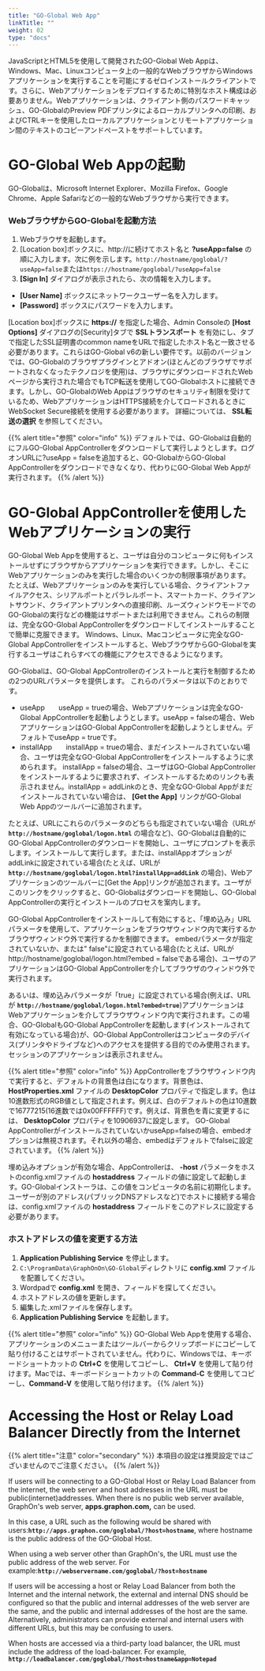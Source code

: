 ```yaml
---
title: "GO-Global Web App"
linkTitle: ""
weight: 02
type: "docs"
---
```


JavaScriptとHTML5を使用して開発されたGO-Global Web Appは、Windows、Mac、Linuxコンピュータ上の一般的なWebブラウザからWindowsアプリケーションを実行することを可能にするゼロインストールクライアントです。さらに、Webアプリケーションをデプロイするために特別なホスト構成は必要ありません。Webアプリケーションは、クライアント側のパスワードキャッシュ、GO-GlobalのPreview PDFプリンタによるローカルプリンタへの印刷、およびCTRLキーを使用したローカルアプリケーションとリモートアプリケーション間のテキストのコピーアンドペーストをサポートしています。

# GO-Global Web Appの起動

GO-Globalは、Microsoft Internet Explorer、Mozilla Firefox、Google Chrome、Apple Safariなどの一般的なWebブラウザから実行できます。

### WebブラウザからGO-Globalを起動方法

1. Webブラウザを起動します。
2. [Location box]ボックスに、http://に続けてホスト名と **?useApp=false** の順に入力します。次に例を示します。`http://hostname/goglobal/?useApp=false`または`https://hostname/goglobal/?useApp=false`
3. **[Sign In]** ダイアログが表示されたら、次の情報を入力します。
  - **[User Name]** ボックスにネットワークユーザー名を入力します。
  - **[Password]** ボックスにパスワードを入力します。

[Location box]ボックスに **https://** を指定した場合、Admin Consoleの **[Host Options]** ダイアログの[Security]タブで **SSLトランスポート** を有効にし、タブで指定したSSL証明書のcommon nameをURLで指定したホスト名と一致させる必要があります。これらはGO-Global v6の新しい要件です。以前のバージョンでは、GO-Globalのブラウザプラグインとアドオン(ほとんどのブラウザでサポートされなくなったテクノロジを使用)は、ブラウザにダウンロードされたWebページから実行された場合でもTCP転送を使用してGO-Globalホストに接続できます。しかし、GO-GlobalのWeb Appはブラウザのセキュリティ制限を受けているため、WebアプリケーションはHTTPS接続を介してロードされるときにWebSocket Secure接続を使用する必要があります。 詳細については、 **SSL転送の選択** を参照してください。

{{% alert title="参照" color="info" %}}
デフォルトでは、GO-Globalは自動的にフルGO-Global AppControllerをダウンロードして実行しようとします。ログオンURLに?useApp = falseを追加すると、GO-GlobalからGO-Global AppControllerをダウンロードできなくなり、代わりにGO-Global Web Appが実行されます。
{{% /alert %}}

# GO-Global AppControllerを使用したWebアプリケーションの実行

GO-Global Web Appを使用すると、ユーザは自分のコンピュータに何もインストールせずにブラウザからアプリケーションを実行できます。しかし、そこに Webアプリケーションのみを実行した場合のいくつかの制限事項があります。たとえば、Webアプリケーションのみを実行している場合、クライアントファイルアクセス、シリアルポートとパラレルポート、スマートカード、クライアントサウンド、クライアントプリンタへの直接印刷、ルーズウィンドウモードでのGO-Globalの実行などの機能はサポートまたは利用できません。これらの制限は、完全なGO-Global AppControllerをダウンロードしてインストールすることで簡単に克服できます。 Windows、Linux、Macコンピュータに完全なGO-Global AppControllerをインストールすると、WebブラウザからGO-Globalを実行するユーザはこれらすべての機能にアクセスできるようになります。

GO-Globalは、GO-Global AppControllerのインストールと実行を制御するための2つのURLパラメータを提供します。 これらのパラメータは以下のとおりです。

* useApp　　useApp = trueの場合、Webアプリケーションは完全なGO-Global AppControllerを起動しようとします。useApp = falseの場合、WebアプリケーションはGO-Global AppControllerを起動しようとしません。デフォルトでuseApp = trueです。
* installApp　　installApp = trueの場合、まだインストールされていない場合、ユーザは完全なGO-Global AppControllerをインストールするように求められます。 installApp = falseの場合、ユーザはGO-Global AppControllerをインストールするように要求されず、インストールするためのリンクも表示されません。installApp = addLinkのとき、完全なGO-Global Appがまだインストールされていない場合は、 **[Get the App]** リンクがGO-Global Web Appのツールバーに追加されます。

たとえば、URLにこれらのパラメータのどちらも指定されていない場合（URLが **`http://hostname/goglobal/logon.html`** の場合など)、GO-Globalは自動的にGO-Global AppControllerのダウンロードを開始し、ユーザにプロンプトを表示します。インストールして実行します。または、installAppオプションがaddLinkに設定されている場合(たとえば、URLが **`http://hostname/goglobal/logon.html?installApp=addLink`** の場合)、Webアプリケーションのツールバーに[Get the App]リンクが追加されます。ユーザがこのリンクをクリックすると、GO-Globalはダウンロードを開始し、GO-Global AppControllerの実行とインストールのプロセスを案内します。

GO-Global AppControllerをインストールして有効にすると、「埋め込み」URLパラメータを使用して、アプリケーションをブラウザウィンドウ内で実行するかブラウザウィンドウ外で実行するかを制御できます。 embedパラメータが指定されていないか、または" false"に設定されている場合(たとえば、URLがhttp://hostname/goglobal/logon.html?embed = falseである場合)、ユーザのアプリケーションはGO-Global AppControllerを介してブラウザのウィンドウ外で実行されます。

あるいは、埋め込みパラメータが「true」に設定されている場合(例えば、URLが **`http://hostname/goglobal/logon.html?embed=true`**)アプリケーションはWebアプリケーションを介してブラウザウィンドウ内で実行されます。この場合、GO-GlobalもGO-Global AppControllerを起動します(インストールされて有効になっている場合)が、GO-Global AppControllerはコンピュータのデバイス(プリンタやドライブなど)へのアクセスを提供する目的でのみ使用されます。セッションのアプリケーションは表示されません。

{{% alert title="参照" color="info" %}}
AppControllerをブラウザウィンドウ内で実行すると、デフォルトの背景色は白になります。背景色は、 **HostProperties.xml** ファイルの **DesktopColor** プロパティで指定します。色は10進数形式のRGB値として指定されます。例えば、白のデフォルトの色は10進数で16777215(16進数では0x00FFFFFF)です。例えば、背景色を青に変更するには、 **DesktopColor** プロパティを10906937に設定します。
GO-Global AppControllerがインストールされていないかuseApp=falseの場合、embedオプションは無視されます。それ以外の場合、embedはデフォルトでfalseに設定されています。
{{% /alert %}}

埋め込みオプションが有効な場合、AppControllerは、 **-host** パラメータをホストのconfig.xmlファイルの **hostaddress** フィールドの値に設定して起動します。GO-Globalインストーラは、この値をコンピュータの名前に初期化します。ユーザーが別のアドレス(パブリックDNSアドレスなど)でホストに接続する場合は、config.xmlファイルの **hostaddress** フィールドをこのアドレスに設定する必要があります。

### ホストアドレスの値を変更する方法

1. **Application Publishing Service** を停止します。
2. `C:\ProgramData\GraphOnOn\GO-Global`ディレクトリに **config.xml** ファイルを配置してください。
3. Wordpadで **config.xml** を開き、<hostaddress>フィールドを探してください。
4. ホストアドレスの値を更新します。
5. 編集した.xmlファイルを保存します。
6. **Application Publishing Service** を起動します。

{{% alert title="参照" color="info" %}}
GO-Global Web Appを使用する場合、アプリケーションのメニューまたはツールバーからクリップボードにコピーして貼り付けることはサポートされていません。代わりに、Windowsでは、キーボードショートカットの **Ctrl+C** を使用してコピーし、 **Ctrl+V** を使用して貼り付けます。Macでは、キーボードショートカットの **Command-C** を使用してコピーし、**Command-V** を使用して貼り付けます。
{{% /alert %}}

# Accessing the Host or Relay Load Balancer Directly from the Internet

{{% alert title="注意" color="secondary" %}}
本項目の設定は推奨設定ではございませんのでご注意ください。
{{% /alert %}}

If users will be connecting to a GO-Global Host or Relay Load Balancer from the internet, the web server and host addresses in the URL must be public(internet)addresses. When there is no public web server available, GraphOn's web server, **apps.graphon.com,** can be used.

In this case, a URL such as the following would be shared with users:**`http://apps.graphon.com/goglobal/?host=hostname`**, where hostname is the public address of the GO-Global Host.

When using a web server other than GraphOn's, the URL must use the public address of the web server. For example:**`http://webservername.com/goglobal/?host=hostname`**

If users will be accessing a host or Relay Load Balancer from both the Internet and the internal network, the external and internal DNS should be configured so that the public and internal addresses of the web server are the same, and the public and internal addresses of the host are the same. Alternatively, administrators can provide external and internal users with different URLs, but this may be confusing to users.

When hosts are accessed via a third-party load balancer, the URL must include the address of the load-balancer. For example, **`http://loadbalancer.com/goglobal/?host=hostname&app=Notepad`**
